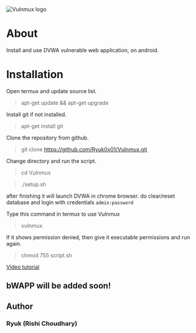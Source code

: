 ![Vulnmux logo](https://ryuk0x01.github.io/files/vulnmux/images/logo.png)

# About
Install and use DVWA vulnerable web application,
on android.


# Installation

Open termux and update source list.

>apt-get update && apt-get upgrade

Install git if not installed.

>apt-get install git

Clone the repository from github.

>git clone https://github.com/Ryuk0x01/Vulnmux.git

Change directory and run the script.

>cd Vulnmux

>./setup.sh

after finishing it will launch DVWA in chrome browser.
do clear/reset database and login with credentials `admin:password`

Type this command in termux to use Vulnmux
>vulnmux

If it shows permission denied, then give it executable permissions and run again.

>chmod 755 script.sh

[Video tutorial](https://youtu.be/_PsErc36CmI)

## bWAPP will be added soon!


## Author
### Ryuk (Rishi Choudhary)
